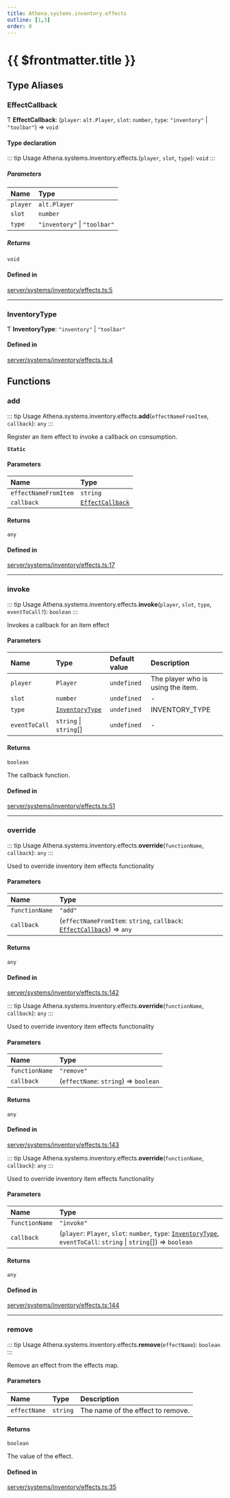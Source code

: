 ```yaml
---
title: Athena.systems.inventory.effects
outline: [1,3]
order: 0
---
```


# {{ $frontmatter.title }}


## Type Aliases

### EffectCallback

Ƭ **EffectCallback**: (`player`: `alt.Player`, `slot`: `number`, `type`: ``"inventory"`` \| ``"toolbar"``) => `void`

#### Type declaration

::: tip Usage
Athena.systems.inventory.effects.(`player`, `slot`, `type`): `void`
:::

##### Parameters

| Name | Type |
| :------ | :------ |
| `player` | `alt.Player` |
| `slot` | `number` |
| `type` | ``"inventory"`` \| ``"toolbar"`` |

##### Returns

`void`

#### Defined in

[server/systems/inventory/effects.ts:5](https://github.com/Stuyk/altv-athena/blob/f9f448a/src/core/server/systems/inventory/effects.ts#L5)

___

### InventoryType

Ƭ **InventoryType**: ``"inventory"`` \| ``"toolbar"``

#### Defined in

[server/systems/inventory/effects.ts:4](https://github.com/Stuyk/altv-athena/blob/f9f448a/src/core/server/systems/inventory/effects.ts#L4)

## Functions

### add

::: tip Usage
Athena.systems.inventory.effects.**add**(`effectNameFromItem`, `callback`): `any`
:::

Register an item effect to invoke a callback on consumption.

**`Static`**

#### Parameters

| Name | Type |
| :------ | :------ |
| `effectNameFromItem` | `string` |
| `callback` | [`EffectCallback`](server_systems_inventory_effects.md#EffectCallback) |

#### Returns

`any`

#### Defined in

[server/systems/inventory/effects.ts:17](https://github.com/Stuyk/altv-athena/blob/f9f448a/src/core/server/systems/inventory/effects.ts#L17)

___

### invoke

::: tip Usage
Athena.systems.inventory.effects.**invoke**(`player`, `slot`, `type`, `eventToCall?`): `boolean`
:::

Invokes a callback for an item effect

#### Parameters

| Name | Type | Default value | Description |
| :------ | :------ | :------ | :------ |
| `player` | `Player` | `undefined` | The player who is using the item. |
| `slot` | `number` | `undefined` | - |
| `type` | [`InventoryType`](server_systems_inventory_effects.md#InventoryType) | `undefined` | INVENTORY_TYPE |
| `eventToCall` | `string` \| `string`[] | `undefined` | - |

#### Returns

`boolean`

The callback function.

#### Defined in

[server/systems/inventory/effects.ts:51](https://github.com/Stuyk/altv-athena/blob/f9f448a/src/core/server/systems/inventory/effects.ts#L51)

___

### override

::: tip Usage
Athena.systems.inventory.effects.**override**(`functionName`, `callback`): `any`
:::

Used to override inventory item effects functionality

#### Parameters

| Name | Type |
| :------ | :------ |
| `functionName` | ``"add"`` |
| `callback` | (`effectNameFromItem`: `string`, `callback`: [`EffectCallback`](server_systems_inventory_effects.md#EffectCallback)) => `any` |

#### Returns

`any`

#### Defined in

[server/systems/inventory/effects.ts:142](https://github.com/Stuyk/altv-athena/blob/f9f448a/src/core/server/systems/inventory/effects.ts#L142)

::: tip Usage
Athena.systems.inventory.effects.**override**(`functionName`, `callback`): `any`
:::

Used to override inventory item effects functionality

#### Parameters

| Name | Type |
| :------ | :------ |
| `functionName` | ``"remove"`` |
| `callback` | (`effectName`: `string`) => `boolean` |

#### Returns

`any`

#### Defined in

[server/systems/inventory/effects.ts:143](https://github.com/Stuyk/altv-athena/blob/f9f448a/src/core/server/systems/inventory/effects.ts#L143)

::: tip Usage
Athena.systems.inventory.effects.**override**(`functionName`, `callback`): `any`
:::

Used to override inventory item effects functionality

#### Parameters

| Name | Type |
| :------ | :------ |
| `functionName` | ``"invoke"`` |
| `callback` | (`player`: `Player`, `slot`: `number`, `type`: [`InventoryType`](server_systems_inventory_effects.md#InventoryType), `eventToCall`: `string` \| `string`[]) => `boolean` |

#### Returns

`any`

#### Defined in

[server/systems/inventory/effects.ts:144](https://github.com/Stuyk/altv-athena/blob/f9f448a/src/core/server/systems/inventory/effects.ts#L144)

___

### remove

::: tip Usage
Athena.systems.inventory.effects.**remove**(`effectName`): `boolean`
:::

Remove an effect from the effects map.

#### Parameters

| Name | Type | Description |
| :------ | :------ | :------ |
| `effectName` | `string` | The name of the effect to remove. |

#### Returns

`boolean`

The value of the effect.

#### Defined in

[server/systems/inventory/effects.ts:35](https://github.com/Stuyk/altv-athena/blob/f9f448a/src/core/server/systems/inventory/effects.ts#L35)
